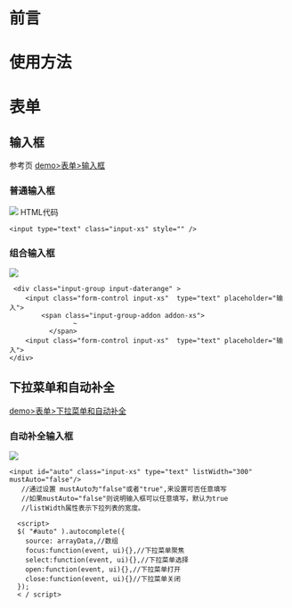 
# 前言

# 使用方法



# 表单

## 输入框
参考页 [demo>表单>输入框][1]

### 普通输入框
![][2]
HTML代码

``` html?linenums
<input type="text" class="input-xs" style="" />
```
### 组合输入框
![][3]
```html?linenums
 <div class="input-group input-daterange" >
  	<input class="form-control input-xs"  type="text" placeholder="输入">
  		<span class="input-group-addon addon-xs">
                ~
          </span>
  	<input class="form-control input-xs"  type="text" placeholder="输入">
</div>
```

## 下拉菜单和自动补全
[demo>表单>下拉菜单和自动补全][4]
### 自动补全输入框
![][5]

``` html?linenums
<input id="auto" class="input-xs" type="text" listWidth="300" mustAuto="false"/>
   //通过设置 mustAuto为"false"或者"true",来设置可否任意填写
   //如果mustAuto="false"则说明输入框可以任意填写，默认为true
   //listWidth属性表示下拉列表的宽度。

  <script>
  $( "#auto" ).autocomplete({
    source: arrayData,//数组
    focus:function(event, ui){},//下拉菜单聚焦
    select:function(event, ui){},//下拉菜单选择
    open:function(event, ui){},//下拉菜单打开
    close:function(event, ui){}//下拉菜单关闭
  });
  < / script>
```









  [1]: http://tonyyang.cn/test/oa/main/#demo/form/input
  [2]: https://www.github.com/codertony/5i5j-document/raw/master/images/1513673749252.jpg
  [3]: https://www.github.com/codertony/5i5j-document/raw/master/images/1513673973879.jpg
  [4]: http://tonyyang.cn/test/oa/main/#demo/form/selectorAuto
  [5]: https://www.github.com/codertony/5i5j-document/raw/master/images/1513674183449.jpg